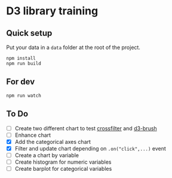 # D3 library training

## Quick setup

Put your data in a `data` folder at the root of the project.

```
npm install
npm run build
```

## For dev

```
npm run watch
```
## To Do

- [ ] Create two different chart to test [crossfilter](https://github.com/square/crossfilter/wiki/API-Reference) and [d3-brush](https://github.com/d3/d3-brush)
- [ ] Enhance chart
- [X] Add the categorical axes chart
- [X] Filter and update chart depending on `.on("click",...)` event
- [ ] Create a chart by variable
- [ ] Create histogram for numeric variables
- [ ] Create barplot for categorical variables